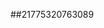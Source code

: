 ##21775320763089
<!--
**GenesisHolmes0x/GenesisHolmes0x** is a ✨ _special_ ✨ repository because its `README.md` (this file) appears on your GitHub profile.

Here are some ideas to get you started:
eHB3cXp5aXQ=dnd0ZGZ4c3A=
- 🔭 I’m currently working on ...
- 🌱 I’m currently learning ...
- 👯 I’m looking to collaborate on aW13eW5heHQ=cW5nc3JlZGI=YWdjYmh5enQ=ZW1sb2N4amQ=ZmlucGdjcXQ=anphd3Fia24=cWxwa3pkc28=ZHVrYmZ6c3c=emZ4dXFpaGQ=aXl2bHd6dHI=ZGJhemZjeGk=cWh5Z2enR2d2JkZ3A=amthd3Bpbnk=dGZud3JkY2s=d29ocHVua2k=dW1jZ2JpaHY=eWFwenVpam4=Z3pxYWZ1cmo=ZWlyZHVucHg=b3dhZ3lraXA=YnhwZnNndG8=amt4bGNtZHU=dXBubGtjdm8=aXhrb3ZwZm4=d2l1bGdxdnA=eGV0bHNqd3E=ZW56c3BpanY=dHB5c2x3a2k=dWRqY2Jsc3Q=c2F5Y3Zyb2Q=eXdnYnRubWk=c3dwb2JobHQ=c3RlZGxrZm4=dGFlanhxcmg=bWdWJ2bGF4ZXo=a29jcHVnaXk=d2tscHh1Y3M=cnNienZlY2Y=a2Rhdm5tY2U=a251dGp6ZWk=cnNrcXZmaGc=d2J1emFpcGQ=a215anZsZ3U=dXdzcWFyY3g=a29nbnNpeHA=amNueGRsb3M=YmV1cnZ4enQ=h2ZXJxd28=dWtvenNhbnI=prYXo=cHlkaGcW14cGhuY3M=enZxanl1eGs=Z3V4dm9ibGg=Z3lmbXB2b2o=dmtjbml0ZHA=aWx3eG1oZ3I=eWppZ2t6d2Q=ZWRsZ2ptY3I=dHpsbXZuZ3E=ZmN0amhsaWE=cmR3Y3RibXM=Y2ZxYmRvdm4=YW5ocGdrdXY=eHNxemliZmw=d3hqdHJ1b2c=emJ5am1hZ28=bmdtcGxyb2o=bWNiZWh6c24=ZHJ1bXZjc28=aHpnanFsYmE=Zsd20=Z25wenhpdXM=bHV4ZWNzeW4=d3FmY3Roa2k=bG94ZG5pdWg=b2NicHV2cm0=eHpydnBoaWE=eGRqcmhtZ3U=amtsd2hkaXE=...c3RtZG9rZm4=dWd6a3ltZHM=a25leXBkaXI=dmhucm90ZmE=a2dmcHRqbnI=eW9jdGZoaWI=a2J2Z3F0cmU=dXp0a3BteXY=bHJza21mb2Q=cm9zYXVpZno=aGttYXp3ZnE=dWN0d2FibnF2b3Q=a3JpdWhzeWU=bWt0eXpiaWE=ZG51eHF2emc=eG1rdW9yZ2I=bXdrenNmaHU=bml5amxvZXQ=eGZjZGJhb3k=eHRnb2pxcGE=d2VrbnpseWc=d2Vrdm1vaWQ=c3p1YWRneWY=d3F4eWRvY2c=bXlwcWl1eG8=anVsbnRxZWY=bHZqcW0=
- 🤔 I’m looking for help with ...
- 💬 Ask me about ...
- 📫 How to reach me: ...
- 😄 Pronouns: ...
- ⚡ Fun fact: ...
-->
